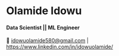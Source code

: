 # **Olamide Idowu**  
####  Data Scientist || ML Engineer
📧 idowuolamide580@gmail.com | https://www.linkedin.com/in/idowuolamide/

<!---
OlamideIdowu/OlamideIdowu is a ✨ special ✨ repository because its `README.md` (this file) appears on your GitHub profile.
You can click the Preview link to take a look at your changes.
--->
